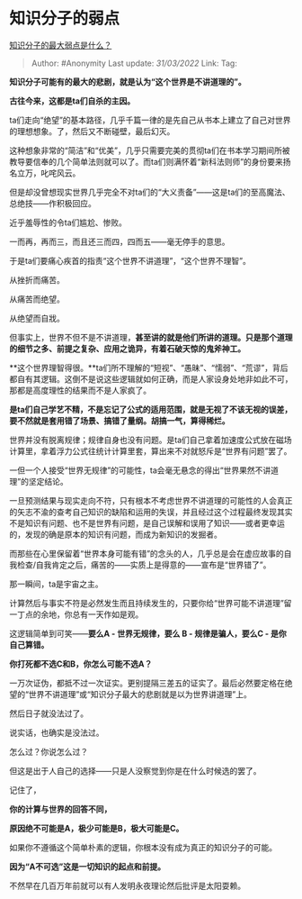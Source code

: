 # 知识分子的弱点
[知识分子的最大弱点是什么？](https://www.zhihu.com/question/22543671/answer/2406733772)

> Author: #Anonymity
> Last update: *31/03/2022*
> Link:
> Tag:

**知识分子可能有的最大的悲剧，就是认为“这个世界是不讲道理的”。**

**古往今来，这都是ta们自杀的主因。**

ta们走向“绝望”的基本路径，几乎千篇一律的是先自己从书本上建立了自己对世界的理想想象。了，然后又不断碰壁，最后幻灭。

这种想象非常的“简洁”和“优美”，几乎只需要完美的贯彻ta们在书本学习期间所被教导要信奉的几个简单法则就可以了。而ta们则满怀着“新科法则师”的身份要来扬名立万，叱咤风云。

但是却没曾想现实世界几乎完全不对ta们的“大义责备”——这是ta们的至高魔法、总绝技——作积极回应。

近乎羞辱性的令ta们尴尬、惨败。

一而再，再而三，而且还三而四，四而五——毫无停手的意思。

于是ta们要痛心疾首的指责“这个世界不讲道理”，“这个世界不理智”。

从挫折而痛苦。

从痛苦而绝望。

从绝望而自戕。

但事实上，世界不但不是不讲道理，**甚至讲的就是他们所讲的道理。只是那个道理的细节之多、前提之复杂、应用之诡异，有着石破天惊的鬼斧神工。**

**这个世界理智得很。**ta们所不理解的“短视”、“愚昧”、“懦弱”、“荒谬”，背后都自有其逻辑。这倒不是说这些逻辑就如何正确，而是人家设身处地非如此不可，那都是高度理性的结果而不是人家疯了。

**是ta们自己学艺不精，不是忘记了公式的适用范围，就是无视了不该无视的误差，要不然就是套用错了场景、搞错了量纲。胡搞一气，算得稀烂。**

世界并没有脱离规律；规律自身也没有问题。是ta们自己拿着加速度公式放在磁场计算里，拿着浮力公式往统计计算里套，算出来不对就怒斥是“世界有问题”罢了。

一但一个人接受“世界无规律”的可能性，ta会毫无悬念的得出“世界果然不讲道理”的坚定结论。

一旦预测结果与现实走向不符，只有根本不考虑世界不讲道理的可能性的人会真正的矢志不渝的查考自己知识的缺陷和运用的失误，并且经过这个过程最终发现其实不是知识有问题、也不是世界有问题，是自己误解和误用了知识——或者更幸运的，发现的确是原本的知识有问题，而成为新知识的发掘者。

而那些在心里保留着“世界本身可能有错”的念头的人，几乎总是会在虚应故事的自我检查/自我肯定之后，痛苦的——实质上是得意的——宣布是“世界错了”。

那一瞬间，ta是宇宙之主。

计算然后与事实不符是必然发生而且持续发生的，只要你给“世界可能不讲道理”留一丁点的余地，你总有一天作如是观。

这逻辑简单到可笑——**要么A - 世界无规律，要么 B - 规律是骗人，要么C - 是你自己算错。**

**你打死都不选C和B，你怎么可能不选A？**

一万次证伪，都抵不过一次证实。更别提隔三差五的证实了。最后必然要定格在绝望的“世界不讲道理”或“知识分子最大的悲剧就是以为世界讲道理”上。

然后日子就没法过了。

说实话，也确实是没法过。

怎么过？你说怎么过？

但这是出于人自己的选择——只是人没察觉到你是在什么时候选的罢了。

记住了，

**你的计算与世界的回答不同，**

**原因绝不可能是A，极少可能是B，极大可能是C。**

如果你不遵循这个简单朴素的逻辑，你根本没有成为真正的知识分子的可能。

**因为“A不可选”这是一切知识的起点和前提。**

不然早在几百万年前就可以有人发明永夜理论然后批评是太阳耍赖。
